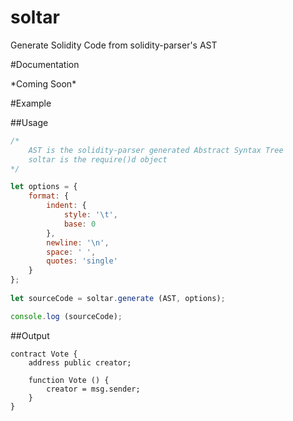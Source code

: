 # soltar
Generate Solidity Code from solidity-parser's AST

#Documentation

\*Coming Soon\*

#Example

##Usage

```js
/*
	AST is the solidity-parser generated Abstract Syntax Tree
	soltar is the require()d object
*/

let options = {
	format: {
		indent: {
			style: '\t',
			base: 0
		},
		newline: '\n',
		space: ' ',
		quotes: 'single'
	}
};
	
let sourceCode = soltar.generate (AST, options);

console.log (sourceCode);
```

##Output

```
contract Vote {
	address public creator;
	
	function Vote () {
		creator = msg.sender;
	}
}
```